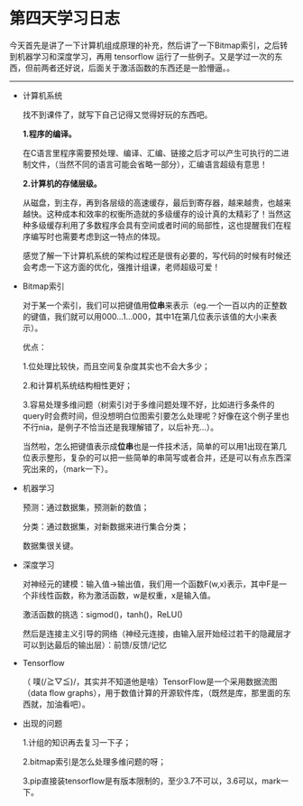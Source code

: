 # 第四天学习日志

​		今天首先是讲了一下计算机组成原理的补充，然后讲了一下Bitmap索引，之后转到机器学习和深度学习，再用 tensorflow 运行了一些例子。又是学过一次的东西，但前两者还好说，后面关于激活函数的东西还是一脸懵逼。。

---

* 计算机系统

  找不到课件了，就写下自己记得又觉得好玩的东西吧。

  **1.程序的编译。**

  在C语言里程序需要预处理、编译、汇编、链接之后才可以产生可执行的二进制文件，（当然不同的语言可能会省略一部分），汇编语言超级有意思！

  **2.计算机的存储层级。**

  从磁盘，到主存，再到各层级的高速缓存，最后到寄存器，越来越贵，也越来越快。这种成本和效率的权衡所造就的多级缓存的设计真的太精彩了！当然这种多级缓存利用了多数程序会具有空间或者时间的局部性，这也提醒我们在程序编写时也需要考虑到这一特点的体现。

  ​	感觉了解一下计算机系统的架构过程还是很有必要的，写代码的时候有时候还会考虑一下这方面的优化，强推计组课，老师超级可爱！

* Bitmap索引

  对于某一个索引，我们可以把键值用**位串**来表示（eg.一个一百以内的正整数的键值，我们就可以用000...1...000，其中1在第几位表示该值的大小来表示）。

  优点：

  1.位处理比较快，而且空间复杂度其实也不会大多少；

  2.和计算机系统结构相性更好；

  3.容易处理多维问题（树索引对于多维问题处理不好，比如进行多条件的query时会费时间，但没想明白位图索引要怎么处理呢？好像在这个例子里也不行nia，是例子不恰当还是我理解错了，以后补充...）。

  当然啦，怎么把键值表示成**位串**也是一件技术活，简单的可以用1出现在第几位表示整形，复杂的可以把一些简单的串简写或者合并，还是可以有点东西深究出来的，（mark一下）。

* 机器学习

  预测：通过数据集，预测新的数值；

  分类：通过数据集，对新数据来进行集合分类；

  数据集很关键。

* 深度学习

  对神经元的建模：输入值->输出值，我们用一个函数F(w,x)表示，其中F是一个非线性函数，称为激活函数，w是权重，x是输入值。

  激活函数的挑选：sigmod()，tanh()，ReLU()

  然后是连接主义引导的网络（神经元连接，由输入层开始经过若干的隐藏层才可以到达最后的输出层）：前馈/反馈/记忆

* Tensorflow

  （ 噗(/≧▽≦)/，其实并不知道他是啥）TensorFlow是一个采用数据流图（data flow graphs），用于数值计算的开源软件库，（既然是库，那里面的东西就，加油看吧）。

* 出现的问题

  1.计组的知识再去复习一下子；

  2.bitmap索引是怎么处理多维问题的呀；

  3.pip直接装tensorflow是有版本限制的，至少3.7不可以，3.6可以，mark一下。